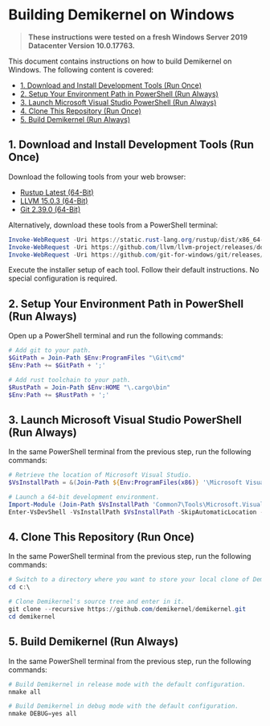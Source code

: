 # Building Demikernel on Windows

> **These instructions were tested on a fresh Windows Server 2019 Datacenter Version 10.0.17763.**

This document contains instructions on how to build Demikernel on Windows. The following content is covered:

- [1. Download and Install Development Tools (Run Once)](#1-download-and-install-development-tools-run-once)
- [2. Setup Your Environment Path in PowerShell (Run Always)](#2-setup-your-environment-path-in-powershell-run-always)
- [3. Launch Microsoft Visual Studio PowerShell (Run Always)](#3-launch-microsoft-visual-studio-powershell-run-always)
- [4. Clone This Repository (Run Once)](#4-clone-this-repository-run-once)
- [5. Build Demikernel (Run Always)](#5-build-demikernel-run-always)

## 1. Download and Install Development Tools (Run Once)

Download the following tools from your web browser:

- [Rustup Latest (64-Bit)](https://static.rust-lang.org/rustup/dist/x86_64-pc-windows-msvc/rustup-init.exe)
- [LLVM 15.0.3 (64-Bit)](https://github.com/llvm/llvm-project/releases/download/llvmorg-15.0.3/LLVM-15.0.3-win64.exe)
- [Git 2.39.0 (64-Bit)](https://github.com/git-for-windows/git/releases/download/v2.39.0.windows.2/Git-2.39.0.2-64-bit.exe)

Alternatively, download these tools from a PowerShell terminal:

```powershell
Invoke-WebRequest -Uri https://static.rust-lang.org/rustup/dist/x86_64-pc-windows-msvc/rustup-init.exe -OutFile rustup-init.exe
Invoke-WebRequest -Uri https://github.com/llvm/llvm-project/releases/download/llvmorg-15.0.3/LLVM-15.0.3-win64.exe -OutFile LLVM-15.0.3-win64.exe
Invoke-WebRequest -Uri https://github.com/git-for-windows/git/releases/download/v2.39.0.windows.2/Git-2.39.0.2-64-bit.exe
```

Execute the installer setup of each tool. Follow their default instructions. No special configuration is required.

## 2. Setup Your Environment Path in PowerShell (Run Always)

Open up a PowerShell terminal and run the following commands:

```powershell
# Add git to your path.
$GitPath = Join-Path $Env:ProgramFiles "\Git\cmd"
$Env:Path += $GitPath + ';'

# Add rust toolchain to your path.
$RustPath = Join-Path $Env:HOME "\.cargo\bin"
$Env:Path += $RustPath + ';'
```

## 3. Launch Microsoft Visual Studio PowerShell (Run Always)

In the same PowerShell terminal from the previous step, run the following commands:

```powershell
# Retrieve the location of Microsoft Visual Studio.
$VsInstallPath = &(Join-Path ${Env:ProgramFiles(x86)} '\Microsoft Visual Studio\Installer\vswhere.exe') -latest -property installationPath

# Launch a 64-bit development environment.
Import-Module (Join-Path $VsInstallPath 'Common7\Tools\Microsoft.VisualStudio.DevShell.dll')
Enter-VsDevShell -VsInstallPath $VsInstallPath -SkipAutomaticLocation -DevCmdArguments '-arch=x64 -host_arch=x64'
```

## 4. Clone This Repository (Run Once)

In the same PowerShell terminal from the previous step, run the following commands:

```powershell
# Switch to a directory where you want to store your local clone of Demikernel's source tree.
cd c:\

# Clone Demikernel's source tree and enter in it.
git clone --recursive https://github.com/demikernel/demikernel.git
cd demikernel
```

## 5. Build Demikernel (Run Always)

In the same PowerShell terminal from the previous step, run the following commands:

```powershell
# Build Demikernel in release mode with the default configuration.
nmake all

# Build Demikernel in debug mode with the default configuration.
nmake DEBUG=yes all
```
